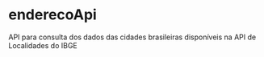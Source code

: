 # enderecoApi
API para consulta dos dados das cidades brasileiras disponíveis na API de Localidades do IBGE
